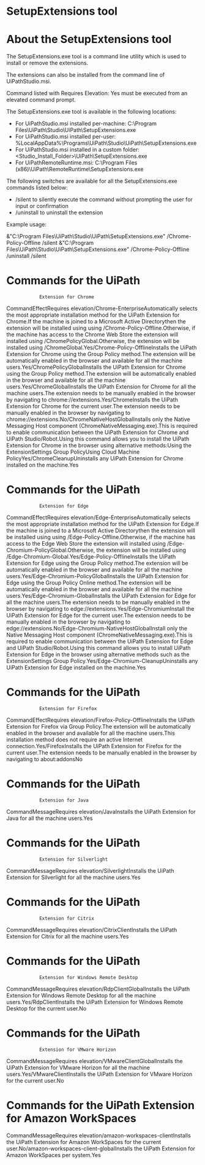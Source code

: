 ﻿# SetupExtensions tool

# About the SetupExtensions tool

The SetupExtensions.exe tool is a
                command line utility which is used to install or remove the extensions.

The
                extensions can also be installed from the command line of UiPathStudio.msi.

Command listed with
                    Requires Elevation: Yes must be executed from an elevated
                command prompt.

The SetupExtensions.exe tool is available in the
                following locations:

* For UiPathStudio.msi installed per-machine: C:\Program Files\UiPath\Studio\UiPath\SetupExtensions.exe
* For UiPathStudio.msi installed per-user: %LocalAppData%\Programs\UiPath\Studio\UiPath\SetupExtensions.exe
* For UiPathStudio.msi installed in a custom folder: <Studio_Install_Folder>\UiPath\SetupExtensions.exe
* For UiPathRemoteRuntime.msi: C:\Program Files (x86)\UiPath\RemoteRuntime\SetupExtensions.exe

The following switches are available for all the SetupExtensions.exe
                commands listed below:

* /silent to silently execute the command without prompting the user for input or confirmation
* /uninstall to uninstall the extension

Example
            usage:

&"C:\Program Files\UiPath\Studio\UiPath\SetupExtensions.exe" /Chrome-Policy-Offline /silent
&"C:\Program Files\UiPath\Studio\UiPath\SetupExtensions.exe" /Chrome-Policy-Offline /uninstall /silent

# Commands for the UiPath
                Extension for Chrome

CommandEffectRequires elevation/Chrome-EnterpriseAutomatically selects the most appropriate
                                    installation method for the UiPath Extension for
                                    Chrome.If the machine is joined to a Microsoft Active
                                    Directorythen the extension will be installed using using
                                        /Chrome-Policy-Offline.Otherwise, if
                                    the machine has access to the Chrome Web Store the extension
                                    will installed using
                                    /ChromePolicyGlobal.Otherwise, the
                                    extension will be installed using
                                    /ChromeGlobal.Yes/Chrome-Policy-OfflineInstalls the UiPath Extension for Chrome using
                                    the Group Policy 
                                    method.The extension will be automatically enabled in the
                                    browser and available for all the machine users.Yes/ChromePolicyGlobalInstalls the UiPath Extension for Chrome using
                                    the Group Policy 
                                    method.The extension will be automatically enabled in the
                                    browser and available for all the machine users.Yes/ChromeGlobalInstalls the UiPath Extension for Chrome for all
                                    the machine users.The extension needs to be manually
                                    enabled in the browser by navigating to
                                        chrome://extensions.Yes/ChromeInstalls the UiPath Extension for Chrome for the
                                    current user.The extension needs to be manually enabled
                                    in the browser by navigating to
                                        chrome://extensions.No/ChromeNativeHostGlobalInstalls only the Native Messaging Host component
                                        (ChromeNativeMessaging.exe).This is
                                    required to enable communication between the UiPath Extension
                                    for Chrome and UiPath Studio/Robot.Using this command
                                    allows you to install the UiPath Extension for Chrome in the
                                    browser using alternative methods:Using the
                                            ExtensionSettings Group PolicyUsing Cloud
                                                Machine PolicyYes/ChromeCleanupUninstalls any UiPath Extension for Chrome
                                    installed on the machine.Yes

# Commands for the UiPath
                Extension for Edge

CommandEffectRequires elevation/Edge-EnterpriseAutomatically selects the most appropriate
                                    installation method for the UiPath
                                            Extension for Edge.If the machine is
                                    joined to a Microsoft Active Directorythen the extension
                                    will be installed using using
                                        /Edge-Policy-Offline.Otherwise, if
                                    the machine has access to the Edge Web Store the extension will
                                    installed using
                                    /Edge-Chromium-PolicyGlobal.Otherwise,
                                    the extension will be installed using
                                        /Edge-Chromium-Global.Yes/Edge-Policy-OfflineInstalls the UiPath Extension for Edge using the
                                    Group Policy 
                                    method.The extension will be automatically enabled in the
                                    browser and available for all the machine users.Yes/Edge-Chromium-PolicyGlobalInstalls the UiPath Extension for Edge using the
                                    Group Policy Online method.The extension will
                                    be automatically enabled in the browser and available for all
                                    the machine users.Yes/Edge-Chromium-GlobalInstalls the UiPath Extension for Edge for all
                                    the machine users.The extension needs to be manually
                                    enabled in the browser by navigating to
                                        edge://extensions.Yes/Edge-ChromiumInstall the UiPath Extension for Edge for the
                                    current user.The extension needs to be manually enabled
                                    in the browser by navigating to
                                        edge://extensions.No/Edge-Chromium-NativeHostGlobalInstall only the Native Messaging Host component
                                        (ChromeNativeMessaging.exe).This is
                                    required to enable communication between the UiPath Extension
                                    for Edge and UiPath Studio/Robot.Using this command
                                    allows you to install UiPath Extension for Edge in the browser
                                    using alternative methods such as the ExtensionSettings Group Policy.Yes/Edge-Chromium-CleanupUninstalls any UiPath Extension for Edge
                                    installed on the machine.Yes

# Commands for the UiPath
                Extension for Firefox

CommandEffectRequires elevation/Firefox-Policy-OfflineInstalls the UiPath
                                            Extension for Firefox via Group
                                    Policy.The extension will be automatically enabled in the
                                    browser and available for all the machine users.This
                                    installation method does not require an active Internet
                                    connection.Yes/FirefoxInstalls the UiPath
                                            Extension for Firefox for the current
                                    user.The extension needs to be manually enabled in the
                                    browser by navigating to
                                about:addonsNo

# Commands for the UiPath
                Extension for Java

CommandMessageRequires elevation/JavaInstalls the UiPath
                                            Extension for Java for all the machine
                                    users.Yes

# Commands for the UiPath
                Extension for Silverlight

CommandMessageRequires elevation/SilverlightInstalls the UiPath
                                            Extension for Silverlight for all the
                                    machine users.Yes

# Commands for the UiPath
                Extension for Citrix

CommandMessageRequires elevation/CitrixClientInstalls the UiPath
                                            Extension for Citrix for all the machine
                                    users.Yes

# Commands for the UiPath
                Extension for Windows Remote Desktop

CommandMessageRequires elevation/RdpClientGlobalInstalls the UiPath
                                            Extension for Windows Remote Desktop for all
                                    the machine users.Yes/RdpClientInstalls the UiPath
                                            Extension for Windows Remote Desktop for the
                                    current user.No

# Commands for the UiPath
                Extension for VMware Horizon

CommandMessageRequires elevation/VMwareClientGlobalInstalls the UiPath
                                            Extension for VMware Horizon for all the
                                    machine users.Yes/VMwareClientInstalls the UiPath
                                            Extension for VMware Horizon for the current
                                    user.No

# Commands for the UiPath Extension for Amazon WorkSpaces

CommandMessageRequires elevation/amazon-workspaces-clientInstalls the UiPath Extension for Amazon WorkSpaces
                                    for the current user.No/amazon-workspaces-client-globalInstalls the UiPath Extension for Amazon WorkSpaces
                                    per system.Yes
